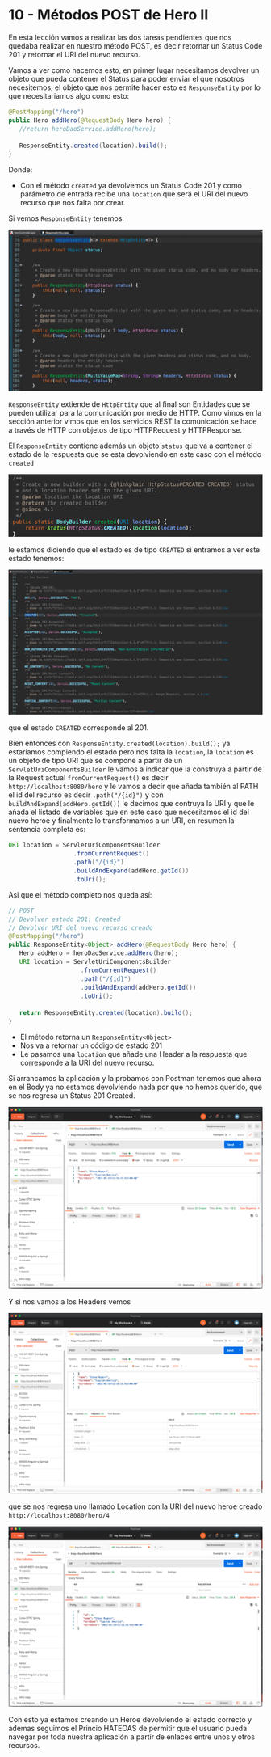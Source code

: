 # 10 - Métodos POST de Hero II

En esta lección vamos a realizar las dos tareas pendientes que nos quedaba realizar en nuestro método POST, es decir retornar un Status Code 201 y retornar el URI del nuevo recurso.

Vamos a ver como hacemos esto, en primer lugar necesitamos devolver un objeto que pueda contener el Status para poder enviar el que nosotros necesitemos, el objeto que nos permite hacer esto es `ResponseEntity` por lo que necesitariamos algo como esto:

```java
@PostMapping("/hero")
public Hero addHero(@RequestBody Hero hero) {
   //return heroDaoService.addHero(hero);
		
   ResponseEntity.created(location).build();
}
```
Donde:

* Con el método `created` ya devolvemos un Status Code 201 y como parámetro de entrada recibe una `location` que será el URI del nuevo recurso que nos falta por crear.

Si vemos `ResponseEntity` tenemos:

![03-10-01](images/03-10-01.png)

`ResponseEntity` extiende de `HttpEntity` que al final son Entidades que se pueden utilizar para la comunicación por medio de HTTP. Como vimos en la sección anterior vimos que en los servicios REST la comunicación se hace a través de HTTP con objetos de tipo HTTPRequest y HTTPResponse. 

El `ResponseEntity` contiene además un objeto `status` que va a contener el estado de la respuesta que se esta devolviendo en este caso con el método `created` 

![03-10-02](images/03-10-02.png)

le estamos diciendo que el estado es de tipo `CREATED` si entramos a ver este estado tenemos:

![03-10-03](images/03-10-03.png)

que el estado `CREATED` corresponde al 201.

Bien entonces con `ResponseEntity.created(location).build();` ya estariamos compiendo el estado pero nos falta la `location`, la `location` es un objeto de tipo URI que se compone a partir de un `ServletUriComponentsBuilder` le vamos a indicar que la construya a partir de la Request actual `fromCurrentRequest()`  es decir `http://localhost:8080/hero` y le vamos a decir que añada también al PATH el id del recurso es decir `.path("/{id}")` y con `buildAndExpand(addHero.getId())` le decimos que contruya la URI y que le añada el listado de variables que en este caso que necesitamos el id del nuevo heroe y finalmente lo transformamos a un URI, en resumen la sentencia completa es:

```java
URI location = ServletUriComponentsBuilder
                  .fromCurrentRequest()
                  .path("/{id}")
                  .buildAndExpand(addHero.getId())
                  .toUri();
```

Asi que el método completo nos queda así:


```java
// POST
// Devolver estado 201: Created
// Devolver URI del nuevo recurso creado
@PostMapping("/hero")
public ResponseEntity<Object> addHero(@RequestBody Hero hero) {
   Hero addHero = heroDaoService.addHero(hero);
   URI location = ServletUriComponentsBuilder
                    .fromCurrentRequest()
                    .path("/{id}")
                    .buildAndExpand(addHero.getId())
                    .toUri();
		
   return ResponseEntity.created(location).build();
}
```
* El método retorna un `ResponseEntity<Object>`
* Nos va a retornar un código de estado 201
* Le pasamos una `location` que añade una Header a la respuesta que corresponde a la URI  del nuevo recurso.

Si arrancamos la aplicación y la probamos con Postman tenemos que ahora en el Body ya no estamos devolviendo nada por que no hemos querido, que se nos regresa un Status 201 Created.

![03-10-04](images/03-10-04.png)

Y si nos vamos a los Headers vemos 

![03-10-05](images/03-10-05.png)

que se nos regresa uno llamado Location con la URI del nuevo heroe creado `http://localhost:8080/hero/4`

![03-10-06](images/03-10-06.png)

Con esto ya estamos creando un Heroe devolviendo el estado correcto y ademas seguimos el Princio HATEOAS de permitir que el usuario pueda navegar por toda nuestra aplicación a partir de enlaces entre unos y otros recursos.
